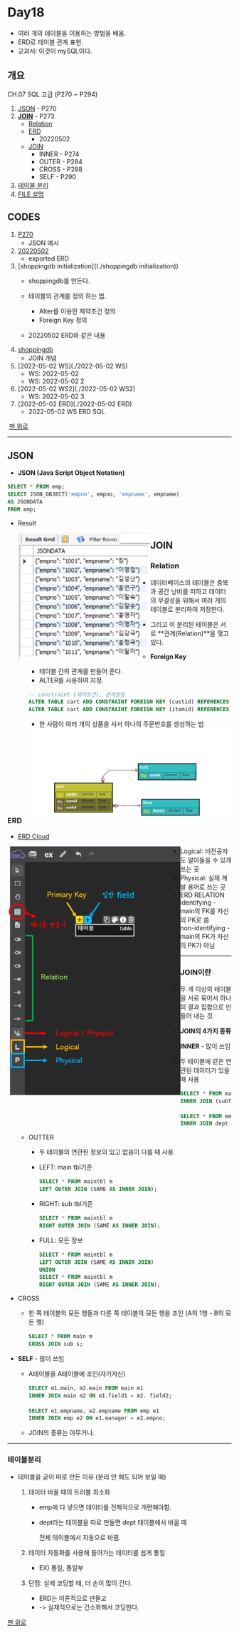 # Day18

- 여러 개의 테이블을 이용하는 방법을 배움.
- ERD로 테이블 관계 표현.
- 교과서: 이것이 mySQL이다.



## 개요

CH.07 SQL 고급 (P270 ~ P294)

1. [JSON](#JSON) - P270
2. [**JOIN**](#JOIN) - P273
   - [Relation](#Relation)
   - [ERD](#ERD)
     - 20220502
   - [JOIN](#JOIN이란)
     - INNER - P274
     - OUTER - P284
     - CROSS - P288
     - SELF - P290
3. [테이블 분리](#테이블분리)
4. [FILE 설명](#CODES)



## CODES

1. [P270](./P270)
   - JSON 예시
2. [20220502](./20220502)
   - exported ERD
3. [shoppingdb initialization]((./shoppingdb initialization))
   - shoppingdb를 만든다.
   - 테이블의 관계를 정의 하는 법.
     - Alter를 이용한 제약조건 정의
     - Foreign Key 정의

   - 20220502 ERD와 같은 내용
4. [shoppingdb](./shoppingdb)
   - JOIN 개념
5. [2022-05-02 WS](./2022-05-02 WS)
   - WS: 2022-05-02
   - WS: 2022-05-02 2 
6. [2022-05-02 WS2](./2022-05-02 WS2)
   - WS: 2022-05-02 3
7. [2022-05-02 ERD](./2022-05-02 ERD)
   - 2022-05-02 WS ERD SQL

​																																																					[맨 위로](#개요)

---

## JSON

- **JSON (Java Script Object Notation)** 

```sql
SELECT * FROM emp;
SELECT JSON_OBJECT('empno', empno, 'empname', empname)
AS JSONDATA
FROM emp;
```

- Result

  <img src="Day18.assets/JSON RESULT.png" alt="Json result" align = "left" style="zoom:80%;" />



## JOIN

### Relation

- 데이터베이스의 테이블은 중복과 공간 낭비를 피하고 데이터의 무결성을 위해서 여러 개의 테이블로 분리하여 저장한다.

- 그리고 이 분리된 테이블은 서로 **관계(Relation)**을 맺고 있다.
  - **Foreign Key**
  
    - 테이블 간의 관계를 만들어 준다.
    - ALTER를 사용하여 지정.
  
    ```sql
    -- constraint (제약조건), 관계정립
    ALTER TABLE cart ADD CONSTRAINT FOREIGN KEY (custid) REFERENCES cust(id);
    ALTER TABLE cart ADD CONSTRAINT FOREIGN KEY (itemid) REFERENCES item(id);
    ```
  
    - 한 사람이 여러 개의 상품을 사서 하나의 주문번호를 생성하는 법
    
    <img src="Day18.assets/Relation Ex Image.png" alt="Relation EX image" align = "left" style="zoom:100%;" />







---

### ERD

- [ERD Cloud](https://www.erdcloud.com/)

<img src="Day18.assets/ERD 기능 설명 Image.png" alt="ERD 기능 설명 Image" align="left" style="zoom:80%;" />



- Logical: 비전공자도 알아들을 수 있게 쓰는 곳
- Physical: 실제 계발 용어로 쓰는 곳
- ERD RELATION
  - identifying - main의 FK를 자신의 PK로 씀
  - non-identifying - main의 FK가 자신의 PK가 아님



---

### JOIN이란

- 두 개 이상의 테이블을 서로 묶어서 하나의 결과 집합으로 만들어 내는 것.

- **JOIN의 4가지 종류**

  - **INNER** - 많이 쓰임

    - 두 테이블에 같은 연관된 데이터가 있을 때 사용

    ```sql
    SELECT * FROM maintbl m
    INNER JOIN (subTbl s) ON (m.foreignKey) = (s.primaryKey)
    
    SELECT * FROM emp e
    INNER JOIN dept d ON e.deptno = d.deptno;
    ```

  - OUTTER

    - 두 테이블의 연관된 정보의 있고 없음이 다를 때 사용

    - LEFT: main tbl기준

      ```sql
      SELECT * FROM maintbl m
      LEFT OUTER JOIN (SAME AS INNER JOIN);
      ```

    - RIGHT: sub tbl기준

      ```sql
      SELECT * FROM maintbl m
      RIGHT OUTER JOIN (SAME AS INNER JOIN);
      

    - FULL: 모든 정보

      ```SQL
      SELECT * FROM maintbl m
      LEFT OUTER JOIN (SAME AS INNER JOIN)
      UNION
      SELECT * FROM maintbl m
      RIGHT OUTER JOIN (SAME AS INNER JOIN);
      ```

- CROSS
  - 한 쪽 테이블의 모든 행들과 다른 쪽 테이블의 모든 행을 조인 (A의 1행 - B의 모든 행)

    ```sql
    SELECT * FROM main m
    CROSS JOIN sub s;
    ```

-  **SELF** - 많이 쓰임

    - A테이블을 A테이블에 조인(자기자신)

      ```sql
      SELECT m1.main, m2.main FROM main m1
      INNER JOIN main m2 ON m1.field1 = m2. field2;
      
      SELECT e1.empname, e2.empname FROM emp e1
      INNER JOIN emp e2 ON e1.manager = e2.empno;
      ```


    - JOIN의 종류는 아무거나.





---

### 테이블분리


- 테이블을 굳이 따로 만든 이유 (분리 안 해도 되어 보일 때)

  1. 데이터 바꿀 때의 트러블 최소화

     - emp에 다 넣으면 데이터를 전체적으로 개편해야함.

     - dept라는 테이블을 따로 만들면 dept 테이블에서 바꿀 때

       전체 테이블에서 자동으로 바뀜.

  2. 데이터 자동화를 사용해 들어가는 데이터를 쉽게 통일

     - EX) 통일, 통일부

  3. 단점: 실제 코딩할 때, 더 손이 많이 간다.

     - ERD는 이론적으로 만들고
     - -> 실제적으로는 간소화해서 코딩한다.






[맨 위로](#개요)
